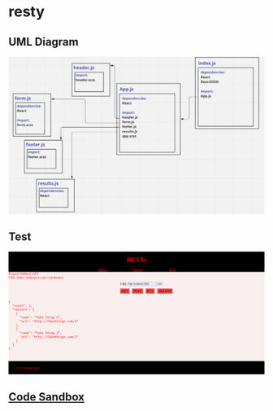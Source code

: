 # resty

## UML Diagram

![](./images/lab26b.PNG)

## Test

![](./images/lab26a.PNG)

## [Code Sandbox](https://codesandbox.io/s/infallible-browser-f33523)